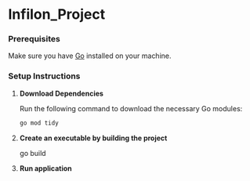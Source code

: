 # Infilon_Project

### Prerequisites
Make sure you have [Go](https://golang.org/dl/) installed on your machine.

### Setup Instructions

1. **Download Dependencies**

   Run the following command to download the necessary Go modules:
   ```bash
   go mod tidy


2. **Create an executable by building the project**

    go build


3. **Run application**
